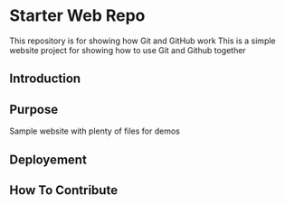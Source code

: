 # Starter Web Repo

This repository is for showing how Git and GitHub work
This is a simple website project for showing how to use Git and Github together

## Introduction

## Purpose

Sample website with plenty of files for demos

## Deployement

## How To Contribute